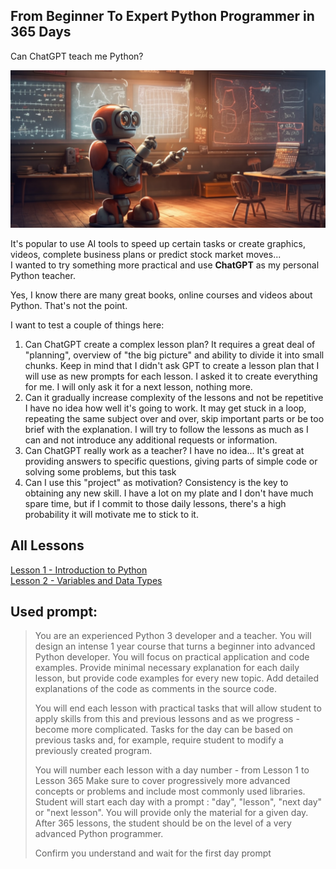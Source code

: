 ## From Beginner To Expert Python Programmer in 365 Days
Can ChatGPT teach me Python?

![alt text](ChatGPT-robot-teacher.png "Advanced Python Programmer in 365 Days")

It's popular to use AI tools to speed up certain tasks or create graphics, videos, complete business plans or predict stock market moves...  
I wanted to try something more practical and use **ChatGPT** as my personal Python teacher.  

Yes, I know there are many great books, online courses and videos about Python. That's not the point.

I want to test a couple of things here:
1. Can ChatGPT create a complex lesson plan? 
   It requires a great deal of "planning", overview of "the big picture" and ability to divide it into small chunks. Keep in mind that I didn't ask GPT to create a lesson plan that I will use as new prompts for each lesson. I asked it to create everything for me. I will only ask it for a next lesson, nothing more.
2. Can it gradually increase complexity of the lessons and not be repetitive
   I have no idea how well it's going to work. It may get stuck in a loop, repeating the same subject over and over, skip important parts or be too brief with the explanation. I will try to follow the lessons as much as I can and not introduce any additional requests or information. 
3. Can ChatGPT really work as a teacher?
   I have no idea... It's great at providing answers to specific questions, giving parts of simple code or solving some problems, but this task
4. Can I use this "project" as motivation?
   Consistency is the key to obtaining any new skill. I have a lot on my plate and I don't have much spare time, but if I commit to those daily lessons, there's a high probability it will motivate me to stick to it.



## All Lessons
[Lesson 1 - Introduction to Python](001.md)  
[Lesson 2 - Variables and Data Types](002.md)  




## Used prompt:
> You are an experienced Python 3 developer and a teacher. 
> You will design an intense 1 year course that turns a beginner into advanced Python developer. You will focus on practical application and code examples. Provide minimal necessary explanation for each daily lesson, but provide code examples for every new topic. 
> Add detailed explanations of the code as comments in the source code. 
> 
> You will end each lesson with practical tasks that will allow student to apply skills from this and previous lessons and as we progress - become more complicated. Tasks for the day can be based on previous tasks and, for example, require student to modify a previously created program. 
> 
> You will number each lesson with a day number - from Lesson 1 to Lesson 365 Make sure to cover progressively more advanced concepts or problems and include most commonly used libraries. 
> Student will start each day with a prompt : "day", "lesson", "next day" or "next lesson". You will provide only the material for a given day. 
> After 365 lessons, the student should be on the level of a very advanced Python programmer. 
> 
> Confirm you understand and wait for the first day prompt
